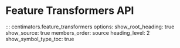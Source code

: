 # Feature Transformers API

::: centimators.feature_transformers
    options:
      show_root_heading: true
      show_source: true
      members_order: source
      heading_level: 2 
      show_symbol_type_toc: true